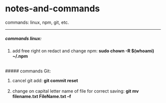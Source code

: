 # notes-and-commands
commands: linux, npm, git, etc.

***
##### commands linux:

1. add free right on redact and change npm:
    __sudo chown -R $(whoami) ~/.npm__ 
<br>
##### commands Git:

1. cancel git add:
    __git commit reset__<br><br>
2. change on capital letter name of file for correct saving:
    __git mv filename.txt FileName.txt –f__<br>